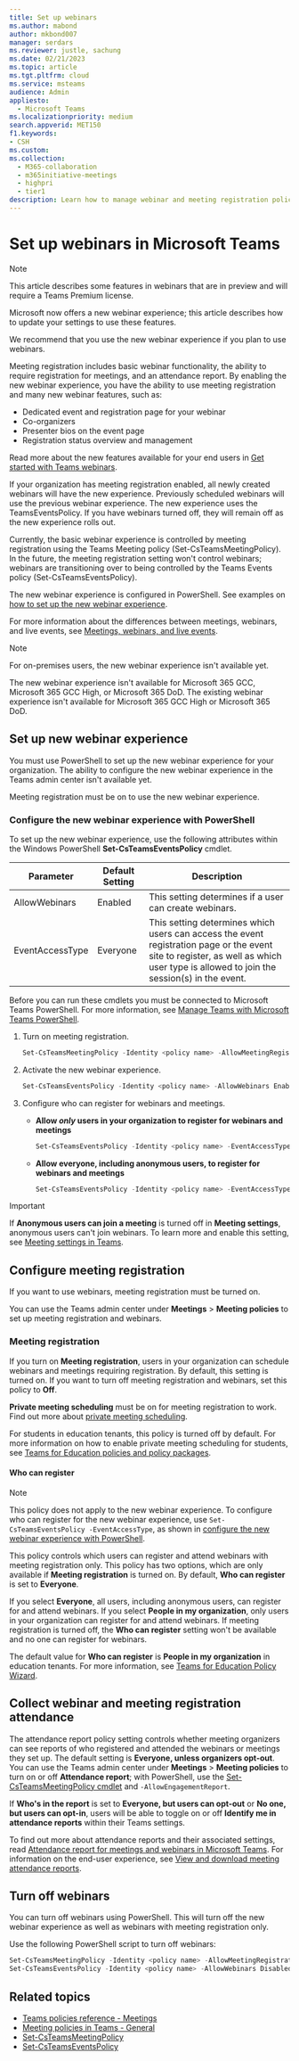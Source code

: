 ```yaml
---
title: Set up webinars
ms.author: mabond
author: mkbond007
manager: serdars
ms.reviewer: justle, sachung
ms.date: 02/21/2023
ms.topic: article
ms.tgt.pltfrm: cloud
ms.service: msteams
audience: Admin
appliesto: 
  - Microsoft Teams
ms.localizationpriority: medium
search.appverid: MET150
f1.keywords:
- CSH
ms.custom: 
ms.collection: 
  - M365-collaboration
  - m365initiative-meetings
  - highpri
  - tier1
description: Learn how to manage webinar and meeting registration policies in Teams.
---
```


# Set up webinars in Microsoft Teams

> [!NOTE]
> This article describes some features in webinars that are in preview and will require a Teams Premium license.

Microsoft now offers a new webinar experience; this article describes how to update your settings to use these features.

We recommend that you use the new webinar experience if you plan to use webinars.

Meeting registration includes basic webinar functionality, the ability to require registration for meetings, and an attendance report. By enabling the new webinar experience, you have the ability to use meeting registration and many new webinar features, such as:

- Dedicated event and registration page for your webinar
- Co-organizers
- Presenter bios on the event page
- Registration status overview and management

Read more about the new features available for your end users in [Get started with Teams webinars](https://support.microsoft.com/office/42f3f874-22dc-4289-b53f-bbc1a69013e3).

If your organization has meeting registration enabled, all newly created webinars will have the new experience. Previously scheduled webinars will use the previous webinar experience. The new experience uses the TeamsEventsPolicy. If you have webinars turned off, they will remain off as the new experience rolls out.

Currently, the basic webinar experience is controlled by meeting registration using the Teams Meeting policy (Set-CsTeamsMeetingPolicy). In the future, the meeting registration setting won't control webinars; webinars are transitioning over to being controlled by the Teams Events policy (Set-CsTeamsEventsPolicy).

The new webinar experience is configured in PowerShell. See examples on [how to set up the new webinar experience](#set-up-new-webinar-experience).

For more information about the differences between meetings, webinars, and live events, see [Meetings, webinars, and live events](quick-start-meetings-live-events.md).

> [!NOTE]
> For on-premises users, the new webinar experience isn't available yet.
>
> The new webinar experience isn't available for Microsoft 365 GCC, Microsoft 365 GCC High, or Microsoft 365 DoD. The existing webinar experience isn't available for Microsoft 365 GCC High or Microsoft 365 DoD.

## Set up new webinar experience

You must use PowerShell to set up the new webinar experience for your organization. The ability to configure the new webinar experience in the Teams admin center isn't available yet.

Meeting registration must be on to use the new webinar experience.

### Configure the new webinar experience with PowerShell

To set up the new webinar experience, use the following attributes within the Windows PowerShell **Set-CsTeamsEventsPolicy** cmdlet.

|Parameter|Default Setting|Description|
|---------|-----------|---------------|
|AllowWebinars|Enabled|This setting determines if a user can create webinars.|
|EventAccessType|Everyone|This setting determines which users can access the event registration page or the event site to register, as well as which user type is allowed to join the session(s) in the event.|

Before you can run these cmdlets you must be connected to Microsoft Teams PowerShell. For more information, see [Manage Teams with Microsoft Teams PowerShell](/microsoftteams/teams-powershell-managing-teams).

1. Turn on meeting registration.

    ```powershell
    Set-CsTeamsMeetingPolicy -Identity <policy name> -AllowMeetingRegistration $True
    ```

1. Activate the new webinar experience.

    ```powershell
    Set-CsTeamsEventsPolicy -Identity <policy name> -AllowWebinars Enabled
    ```

1. Configure who can register for webinars and meetings.

    - **Allow ***only*** users in your organization to register for webinars and meetings**

        ```powershell
        Set-CsTeamsEventsPolicy -Identity <policy name> -EventAccessType EveryoneInCompanyExcludingGuests
        ```

    - **Allow everyone, including anonymous users, to register for webinars and meetings**

        ```powershell
        Set-CsTeamsEventsPolicy -Identity <policy name> -EventAccessType Everyone
        ```

> [!IMPORTANT]
> If **Anonymous users can join a meeting** is turned off in **Meeting settings**, anonymous users can't join webinars. To learn more and enable this setting, see [Meeting settings in Teams](meeting-settings-in-teams.md).

## Configure meeting registration

If you want to use webinars, meeting registration must be turned on.

You can use the Teams admin center under **Meetings** > **Meeting policies** to set up meeting registration and webinars.

### Meeting registration

If you turn on **Meeting registration**, users in your organization can schedule webinars and meetings requiring registration. By default, this setting is turned on. If you want to turn off meeting registration and webinars, set this policy to **Off**.

**Private meeting scheduling** must be on for meeting registration to work. Find out more about [private meeting scheduling](meeting-policies-in-teams-general.md).

For students in education tenants, this policy is turned off by default. For more information on how to enable private meeting scheduling for students, see [Teams for Education policies and policy packages](policy-packages-edu.md).

#### Who can register

> [!NOTE]
> This policy does not apply to the new webinar experience. To configure who can register for the new webinar experience, use `Set-CsTeamsEventsPolicy -EventAccessType`, as shown in [configure the new webinar experience with PowerShell](#configure-the-new-webinar-experience-with-powershell).

This policy controls which users can register and attend webinars with meeting registration only. This policy has two options, which are only available if **Meeting registration** is turned on. By default, **Who can register** is set to **Everyone**.

If you select **Everyone**, all users, including anonymous users, can register for and attend webinars. If you select **People in my organization**, only users in your organization can register for and attend webinars. If meeting registration is turned off, the **Who can register** setting won't be available and no one can register for webinars.

The default value for **Who can register** is **People in my organization** in education tenants. For more information, see [Teams for Education Policy Wizard](easy-policy-setup-edu.md).

## Collect webinar and meeting registration attendance

The attendance report policy setting controls whether meeting organizers can see reports of who registered and attended the webinars or meetings they set up. The default setting is **Everyone, unless organizers opt-out**. You can use the Teams admin center under **Meetings** > **Meeting policies** to turn on or off **Attendance report**; with PowerShell, use the [Set-CsTeamsMeetingPolicy cmdlet](/powershell/module/skype/set-csteamsmeetingpolicy) and `-AllowEngagementReport`.

If **Who's in the report** is set to **Everyone, but users can opt-out** or **No one, but users can opt-in**, users will be able to toggle on or off **Identify me in attendance reports** within their Teams settings.

To find out more about attendance reports and their associated settings, read [Attendance report for meetings and webinars in Microsoft Teams](/MicrosoftTeams/teams-analytics-and-reports/meeting-attendance-report). For information on the end-user experience, see [View and download meeting attendance reports](https://support.microsoft.com/office/ae7cf170-530c-47d3-84c1-3aedac74d310).

## Turn off webinars

You can turn off webinars using PowerShell. This will turn off the new webinar experience as well as webinars with meeting registration only.

Use the following PowerShell script to turn off webinars:

```powershell
Set-CsTeamsMeetingPolicy -Identity <policy name> -AllowMeetingRegistration $False
Set-CsTeamsEventsPolicy -Identity <policy name> -AllowWebinars Disabled
```

## Related topics

- [Teams policies reference - Meetings](settings-policies-reference.md#meetings)
- [Meeting policies in Teams - General](meeting-policies-in-teams-general.md)
- [Set-CsTeamsMeetingPolicy](/powershell/module/skype/set-csteamsmeetingpolicy)
- [Set-CsTeamsEventsPolicy](/powershell/module/teams/set-csteamseventspolicy)
